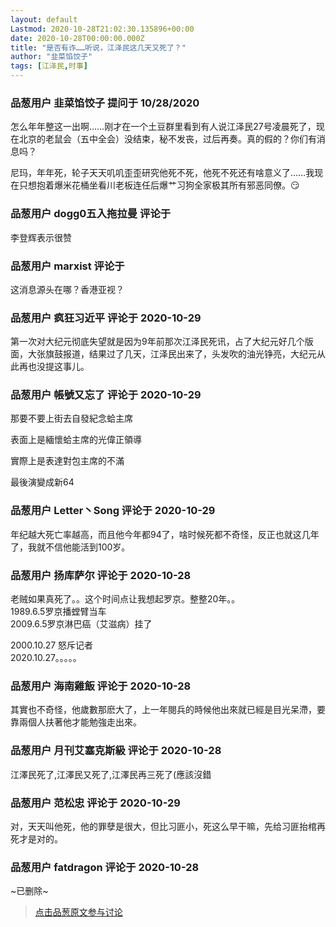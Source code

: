 ```yaml
---
layout: default
Lastmod: 2020-10-28T21:02:30.135896+00:00
date: 2020-10-28T00:00:00.000Z
title: "是否有诈……听说，江泽民这几天又死了？"
author: "韭菜馅饺子"
tags: [江泽民,时事]
---
```



### 品葱用户 **韭菜馅饺子** 提问于 10/28/2020
    
怎么年年整这一出啊……刚才在一个土豆群里看到有人说江泽民27号凌晨死了，现在北京的老鼠会（五中全会）没结束，秘不发丧，过后再奏。真的假的？你们有消息吗？  
  
尼玛，年年死，轮子天天叽叽歪歪研究他死不死，他死不死还有啥意义了……我现在只想抱着爆米花桶坐看川老板连任后爆艹习狗全家极其所有邪恶同僚。😏
    
                

### 品葱用户 **dogg0五入拖拉曼** 评论于 
        
李登辉表示很赞
        
                

### 品葱用户 **marxist** 评论于 
        
这消息源头在哪？香港亚视？
        
                

### 品葱用户 **疯狂习近平** 评论于 2020-10-29
        
第一次对大纪元彻底失望就是因为9年前那次江泽民死讯，占了大纪元好几个版面，大张旗鼓报道，结果过了几天，江泽民出来了，头发吹的油光铮亮，大纪元从此再也没提这事儿。
        
                

### 品葱用户 **帳號又忘了** 评论于 2020-10-29
        
那要不要上街去自發紀念蛤主席  
  
表面上是緬懷蛤主席的光偉正領導  
  
實際上是表達對包主席的不滿  
  
最後演變成新64
        
                

### 品葱用户 **Letter丶Song** 评论于 2020-10-29
        
年纪越大死亡率越高，而且他今年都94了，啥时候死都不奇怪，反正也就这几年了，我就不信他能活到100岁。
        
                

### 品葱用户 **扬库萨尔** 评论于 2020-10-28
        
老贼如果真死了。。这个时间点让我想起罗京。整整20年。。  
1989.6.5罗京播螳臂当车  
2009.6.5罗京淋巴癌（艾滋病）挂了  
  
2000.10.27 怒斥记者  
2020.10.27。。。。。
        
                

### 品葱用户 **海南雞飯** 评论于 2020-10-28
        
其實也不奇怪，他歲數那麽大了，上一年閱兵的時候他出來就已經是目光呆滯，要靠兩個人扶著他才能勉強走出來。
        
                

### 品葱用户 **月刊艾塞克斯級** 评论于 2020-10-28
        
江澤民死了,江澤民又死了,江澤民再三死了(應該沒錯
        
                

### 品葱用户 **范松忠** 评论于 2020-10-29
        
对，天天叫他死，他的罪孽是很大，但比习匪小，死这么早干嘛，先给习匪抬棺再死才是对的。
        
                

### 品葱用户 **fatdragon** 评论于 2020-10-28
        
~已删除~
        
                





> [点击品葱原文参与讨论](https://pincong.rocks/question/32797)

